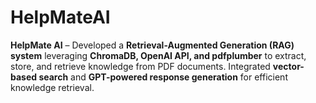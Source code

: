 # HelpMateAI
**HelpMate AI** – Developed a **Retrieval-Augmented Generation (RAG) system** leveraging **ChromaDB, OpenAI API, and pdfplumber** to extract, store, and retrieve knowledge from PDF documents. Integrated **vector-based search** and **GPT-powered response generation** for efficient knowledge retrieval.
